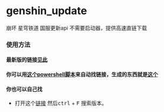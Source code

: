# genshin_update

崩坏 星穹铁道 国服更新api 不需要启动器，提供高速直链下载

### 使用方法

#### 最新版的链接[见此](https://github.com/foxlesbiao/StarRail_update/blob/main/package/package.md)

#### 你可以用[这个powershell脚本](https://github.com/foxlesbiao/StarRail_update/blob/main/package/getPackage.ps1)来自动找链接，生成的东西就是[这个](https://github.com/foxlesbiao/StarRail_update/blob/main/package/package.md)

#### 你也可以自己找

* 打开这个[链接](https://api-launcher-static.mihoyo.com/hkrpg_cn/mdk/launcher/api/resource?key=6KcVuOkbcqjJomjZ&launcher_id=33) 然后<kbd>ctrl</kbd> + <kbd>F</kbd> 搜索版本。
